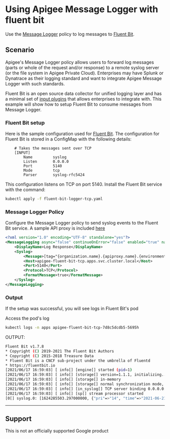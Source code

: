 # Using Apigee Message Logger with fluent bit

Use the [Message Logger](https://docs.apigee.com/api-platform/reference/policies/message-logging-policy) policy to log messages to [Fluent Bit](https://docs.fluentbit.io/manual/about/what-is-fluent-bit).

## Scenario

Apigee's Message Logger policy allows users to forward log messages (parts or whole of the request and/or response) to a remote syslog server (or the file system in Apigee Private Cloud). Enterprises may have Splunk or Dynatrace as their logging standard and want to integrate Apigee Message Logger with such standards.

Fluent Bit is an open source data collector for unified logging layer and has a minimal set of [input plugins](https://docs.fluentbit.io/manual/concepts/data-pipeline/input) that allows enterprises to integrate with. This example will show how to setup Fluent Bit to consume messages from Message Logger.

### Fluent Bit setup

Here is the sample configuration used for [Fluent Bit](./fluent-bit-logger-tcp.yaml). The configuration for Fluent Bit is stored in a ConfigMap with the following details:

```
    # Takes the messages sent over TCP
    [INPUT]
        Name         syslog
        Listen       0.0.0.0
        Port         5140
        Mode         tcp
        Parser       syslog-rfc5424
```

This configuration listens on TCP on port 5140. Install the Fluent Bit service with the command:

```bash
kubectl apply -f fluent-bit-logger-tcp.yaml
```

### Message Logger Policy

Configure the Message Logger policy to send syslog events to the Fluent Bit service. A sample API proxy is included [here](./apiproxy)

```xml
<?xml version="1.0" encoding="UTF-8" standalone="yes"?>
<MessageLogging async="false" continueOnError="false" enabled="true" name="Log-Response">
    <DisplayName>Log Response</DisplayName>
    <Syslog>
        <Message>[tag="{organization.name}.{apiproxy.name}.{environment.name}"] {response.content}</Message>
        <Host>apigee-fluent-bit-tcp.apps.svc.cluster.local</Host>
        <Port>5140</Port>
        <Protocol>TCP</Protocol>
        <FormatMessage>true</FormatMessage>
    </Syslog>
</MessageLogging>
```

### Output

If the setup was successful, you will see logs in Fluent Bit's pod

Access the pod's log

```bash
kubectl logs -n apps apigee-fluent-bit-tcp-7d8c5dcdb5-5695h
```

OUTPUT:

```sh
Fluent Bit v1.7.8
* Copyright (C) 2019-2021 The Fluent Bit Authors
* Copyright (C) 2015-2018 Treasure Data
* Fluent Bit is a CNCF sub-project under the umbrella of Fluentd
* https://fluentbit.io
[2021/06/17 16:59:03] [ info[] [engine[] started (pid=1)
[2021/06/17 16:59:03] [ info[] [storage[] version=1.1.1, initializing...
[2021/06/17 16:59:03] [ info[] [storage[] in-memory
[2021/06/17 16:59:03] [ info[] [storage[] normal synchronization mode, checksum disabled, max_chunks_up=128
[2021/06/17 16:59:03] [ info[] [in_syslog[] TCP server binding 0.0.0.0:5140
[2021/06/17 16:59:03] [ info[] [sp[] stream processor started
[0[] syslog.0: [1624285503.297000000, {"pri"=>"14", "time"=>"2021-06-21T14:25:03.297+0000", "host"=>"1a49a012-b041-43f6-9dca-365ccd50bba9", "ident"=>"Apigee-Edge", "pid"=>"-", "msgid"=>"-", "extradata"=>"[tag="srinandans-hybrid.mocktarget.prod2"]", "message"=>"{"firstName":"John","lastName":"Doe","city":"San Jose","state":"CA"}"}]
```

___

## Support

This is not an officially supported Google product
